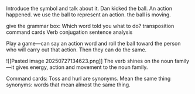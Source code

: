 
Introduce the symbol and talk about it. Dan kicked the ball. An action happened. we use the ball to represent an action. the ball is moving.

give the grammar box: Which word told you what to do?
transposition
command cards
Verb conjugation
sentence analysis



Play a game—can say an action word and roll the ball toward the person who will carry out that action.  Then they can do the same.

![[Pasted image 20250727134623.png]]
The verb shines on the noun family—it gives energy, action and movement to the noun family.


Command cards: Toss and hurl are synonyms. Mean the same thing
synonyms: words that mean almost the same thing.
